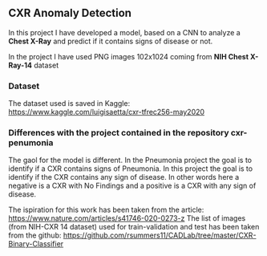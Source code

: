 ## CXR Anomaly Detection
In this project I have developed a model, based on a CNN to analyze a **Chest X-Ray** and predict if it contains signs of disease or not.

In the project I have used PNG images 102x1024 coming from **NIH Chest X-Ray-14** dataset

### Dataset
The dataset used is saved in Kaggle: 
https://www.kaggle.com/luigisaetta/cxr-tfrec256-may2020

### Differences with the project contained in the repository cxr-penumonia
The gaol for the model is different. In the Pneumonia project the goal is to identify if a CXR contains signs of Pneumonia.
In this project the goal is to identify if the CXR contains any sign of disease. In other words here a negative is a CXR with No Findings and a positive is a CXR with any sign of disease.

The ispiration for this work has been taken from the article: https://www.nature.com/articles/s41746-020-0273-z
The list of images (from NIH-CXR 14 dataset) used for train-validation and test has been taken from the github:
https://github.com/rsummers11/CADLab/tree/master/CXR-Binary-Classifier



